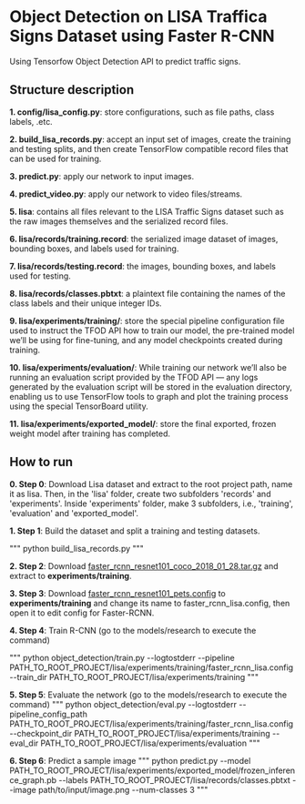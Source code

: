 # Object Detection on LISA Traffica Signs Dataset using Faster R-CNN
Using Tensorfow Object Detection API to predict traffic signs.

## Structure description

__1. config/lisa_config.py__: store configurations, such as file paths, class labels, .etc.

__2. build_lisa_records.py__: accept an input set of images, create the
training and testing splits, and then create TensorFlow compatible record files that can be used for
training.

__3. predict.py__: apply our network to input images.

__4. predict_video.py__: apply our network to video files/streams.

__5. lisa__: contains all files relevant to the LISA Traffic Signs dataset such as the
raw images themselves and the serialized record files.

__6. lisa/records/training.record__: the serialized image dataset of images, bounding boxes, and labels
used for training.

__7. lisa/records/testing.record__: the images, bounding boxes, and labels used for testing.

__8. lisa/records/classes.pbtxt__: a plaintext file containing the names of the class labels and their unique
integer IDs.

__9. lisa/experiments/training/__: store the special pipeline configuration file used to instruct the
TFOD API how to train our model, the pre-trained model we’ll be using for fine-tuning, and any
model checkpoints created during training.

__10. lisa/experiments/evaluation/__: While training our network we’ll also be running an evaluation script provided by the TFOD
API — any logs generated by the evaluation script will be stored in the evaluation directory,
enabling us to use TensorFlow tools to graph and plot the training process using the special
TensorBoard utility. 

__11. lisa/experiments/exported_model/__: store the final exported, frozen weight model after training has
completed.

## How to run

__0. Step 0__: Download Lisa dataset and extract to the root project path, name it as lisa. Then, in the 'lisa' folder, create two subfolders 'records' and 'experiments'.
Inside 'experiments' folder, make 3 subfolders, i.e., 'training', 'evaluation' and 'exported_model'.

__1. Step 1__: Build the dataset and split a training and testing datasets.

"""
python build_lisa_records.py
"""

__2. Step 2__: Download [faster_rcnn_resnet101_coco_2018_01_28.tar.gz](https://github.com/tensorflow/models/blob/master/research/object_detection/g3doc/detection_model_zoo.md) and extract to __experiments/training__.

__3. Step 3__: Download [faster_rcnn_resnet101_pets.config](https://github.com/tensorflow/models/tree/master/research/object_detection/samples/configs) 
to __experiments/training__ and change its name to faster_rcnn_lisa.config, then open it to edit config for Faster-RCNN.

__4. Step 4__: Train R-CNN (go to the models/research to execute the command)

"""
python object_detection/train.py --logtostderr 
--pipeline PATH_TO_ROOT_PROJECT/lisa/experiments/training/faster_rcnn_lisa.config 
--train_dir PATH_TO_ROOT_PROJECT/lisa/experiments/training
"""

__5. Step 5__: Evaluate the network (go to the models/research to execute the command)
"""
python object_detection/eval.py --logtostderr 
--pipeline_config_path PATH_TO_ROOT_PROJECT/lisa/experiments/training/faster_rcnn_lisa.config 
--checkpoint_dir PATH_TO_ROOT_PROJECT/lisa/experiments/training 
--eval_dir PATH_TO_ROOT_PROJECT/lisa/experiments/evaluation
"""

__6. Step 6__: Predict a sample image
"""
python predict.py
--model PATH_TO_ROOT_PROJECT/lisa/experiments/exported_model/frozen_inference_graph.pb
--labels PATH_TO_ROOT_PROJECT/lisa/records/classes.pbtxt
--image path/to/input/image.png
--num-classes 3
"""





